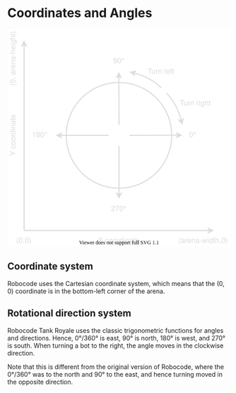 # Coordinates and Angles

![Coordinate System and Rotational Direction System](../images/coordinate-system-and-unit-circle.svg)

## Coordinate system

Robocode uses the Cartesian coordinate system, which means that the (0, 0) coordinate is in the bottom-left corner of the arena.

## Rotational direction system

Robocode Tank Royale uses the classic trigonometric functions for angles and directions. Hence, 0°/360° is east, 90° is north, 180° is west, and 270° is south. When turning a bot to the right, the angle moves in the clockwise direction.

Note that this is different from the original version of Robocode, where the 0°/360° was to the north and 90° to the east, and hence turning moved in the opposite direction.
